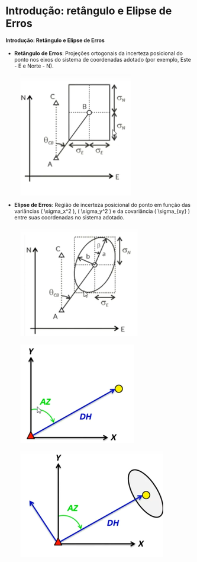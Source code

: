 # Introdução: retângulo e Elipse de Erros

#### Introdução: Retângulo e Elipse de Erros

* **Retângulo de Erros**: Projeções ortogonais da incerteza posicional do ponto nos eixos do sistema de coordenadas adotado (por exemplo, Este - E e Norte - N).

<figure><img src="../.gitbook/assets/image (1) (1).png" alt=""><figcaption></figcaption></figure>

* **Elipse de Erros**: Região de incerteza posicional do ponto em função das variâncias ( \sigma\_x^2 ), ( \sigma\_y^2 ) e da covariância ( \sigma\_{xy} ) entre suas coordenadas no sistema adotado.

####

<figure><img src="../.gitbook/assets/image (1) (1) (1).png" alt=""><figcaption></figcaption></figure>

####

<figure><img src="../.gitbook/assets/image (2) (1).png" alt=""><figcaption></figcaption></figure>

<figure><img src="../.gitbook/assets/image (3).png" alt=""><figcaption></figcaption></figure>
